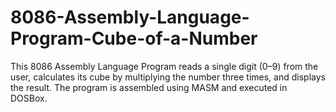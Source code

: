 # 8086-Assembly-Language-Program-Cube-of-a-Number
This 8086 Assembly Language Program reads a single digit (0–9) from the user, calculates its cube by multiplying the number three times, and displays the result. The program is assembled using MASM and executed in DOSBox.
